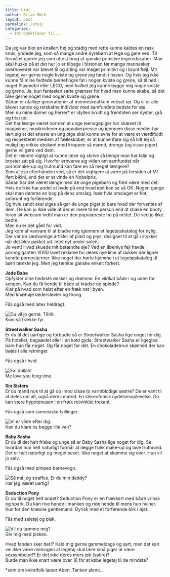 ```yaml
---
title: Utøj
author: Brian Mørk
layout: post
permalink: /utoj/
categories:
  - Introduktioner til...
---
```

Da jeg var blot en knallert høj og stadig med rette kunne kaldes en rask knøs, yndede jeg, som så mange andre dyrebørn at lege og gøre ved. Til formålet gjorde jeg som oftest brug af ganske primitive legeredskaber. Man skal huske på at det her jo er tilbage i historien før mange mennesker overhovedet var blevet til og alting var meget primitivt og i brunt fløjl. Mit legetøj var gerne nogle kviste og grene jeg fandt i haven. Og hvis jeg ikke kunne få mine fedtede børnefingre fat i nogen kviste og grene, så til nød i noget Playmobil eller LEGO, med hvilket jeg kunne bygge mig nogle kviste og grene. Ja, kun fantasien satte grænser for hvad man kunne skabe, så det blev gerne noget med nogen kviste og grene.  
Sådan er utallige generationer af menneskeafkom vokset op. Og vi er alle blevet sunde og retskafne individer med samfundets bedste for øje.  
Men nu mine damer og herrer* er idyllen brudt og fremtiden ser dyster, grå og trist ud.  
Det har længe været normen at unge teenagepiger har skævet til magasiner, musikvideoer og populærpresse og igennem disse medier har lært sig at det eneste en ung pige skal kunne evne for at være et værdifuldt og respekteret medlem af fælleskabet, er at kunne iføre sig så lidt tøj så muligt og vrikke obskønt med kroppen så mænd, drenge (og visse piger) gerne vil gøre ved dem.  
Det er mindre vigtigt at kunne læse og skrive så længe man har talje og bryster sat på sig. Hvorfor erhverve sig viden om samfundet når pornomake-up og trutmund kan føre en så meget længere?  
Som alle jo efterhånden ved, så er det vigtigere at være på forsiden af M! iført bikini, end det er at vinde en Nobelpris.  
Sådan har det været længe med de unge pigebørn og fred være med det. Hvis de ikke har andet at byde på end hvad øjet kan se så OK. Nogen gange skal man dømme en bog på dens omslag. Især hvis omslaget er flot, solbrunt og forførende.  
Og hvis sandt skal siges så gør de unge piger jo bare hvad der forventes af dem. De kan jo ikke vide at der er mere til en person end at shake en booty foran sit webcam indtil man er den populæreste ho på nettet. De ved jo ikke bedre.  
Men nu er det gået for vidt.  
Jeg kom af vanvare til at bladre mig igennem et legetøjskatalog for nylig. Der var de sædvanlige artikler af plast og plys, designet til at gå i stykker når det blev pakket ud. Intet nyt under solen.  
Jo vent! Hvad skuede mit betændte øje? Ved en åbenlys fejl havde pornogiganten VIVID lavet reklame for deres nye linie af dukker der ligner kendte pornostjerner. Ikke noget der hørte hjemme i et legetøjskatalog til børn tænkte jeg. Men jeg tænkte ganske enkelt forkert.

**Jade Babe**  
Opfylder dine hedeste ønsker og drømme. En vildkat både i og uden for sengen. Kan du få hende til både at kradse og spinde?  
Klar på hvad som helst efter en fræk nat i byen.  
Med knæhøje læderstøvler og thong.

Fås også med latex heldragt.

<div>
  <img src="http://www.abekat.net/images/Jade.jpg" alt="Du vil jo gerne. Tihihi." /><br /> Kom så frække fyr.
</div>

**Streetwalker Sasha**  
Er du til det uartige og forbudte så er Streetwalker Sasha lige noget for dig. På hotellet, bagsædet eller i en kold gyde. Streetwalker Sasha er ligeglad bare hun får noget. Og får noget for det. En chokoladebrun skønhed der kan bøjes i alle retninger.

Fås også i hvid.

<div>
  <img src="http://www.abekat.net/images/StreetwalkerSasha.jpg" alt="Fai dollah!" /><br /> Me love you long time.
</div>

**Sin Sisters**  
Er du mand nok til at gå op imod disse to varmblodige søstre? De er vant til at deles om alt, også deres mænd. En stereofonisk nydelsesoplevelse. Du kan være hypotenusen i en fræk retvinklet trekant.

Fås også som siamesiske tvillinger.

<div>
  <img src="http://www.abekat.net/images/Kiani.jpg" alt="Vi er vilde efter dig." /><br /> Kan du klare os begge lille ven?
</div>

**Baby Sasha**  
Er du til det helt friske og unge så er Baby Sasha lige noget for dig. Se hvordan hun helt naturligt formår at lægge fræk make-up og lave trutmund. Det er helt naturligt og meget sexet. Ikke noget at skamme sig over. Hun vil jo selv.

Fås også med pimped barnevogn.

<div>
  <img src="http://www.abekat.net/images/Baby%20Sasha.jpg" alt="Så må jeg straffes. Er du min daddy?" /><br /> Har jeg været uartig?
</div>

**Seduction Pony**  
Er du til noget helt andet? Seduction Pony er en frækkert med både vrinsk og spark. Du kan rive hende i manken og ride hende til mens hun hviner. Kun for den kræsne gentlemand. Dyrisk med et forførende blik i øjet.

Fås med seletøj og pisk.

<div>
  <img src="http://www.abekat.net/images/Seduction%20Pony.jpg" alt="Vil du tæmme mig?" /><br /> Giv mig med pisken.
</div>

Hvad fanden sker der!? Kald mig gerne gammeldags og sart, men det kan vel ikke være meningen at legetøj skal lære små piger at være sexsymboler!? Er det ikke deres mors job (satire)?  
Burde man ikke snart være over 16 for at købe legetøj til de mindste?

*som om kvindfolk læser Aben. Tanken alene…